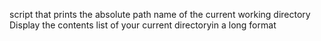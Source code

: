 script that prints the absolute path name of the current working directory
Display the contents list of your current directoryin a long format
